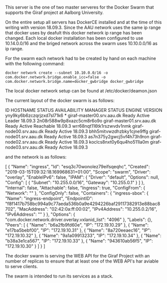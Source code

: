 This server is the one of two master serveres for the Docker Swarm that supports the Giraf project at Aalborg University.

On the entire setup all servers has DockerCE installed and at the time of this writing with version 18.09.3.
Since the AAU network uses the same ip range that docker uses by deafult this docker network ip range has been changed.
Each local docker installation has been configured to use 10.14.0.0/16 and the briged network across the swarm uses 10.10.0.0/16 as ip range.

For the swarm each network had to be created by hand on each machine with the following command:

	docker network create --subnet 10.10.0.0/16 -o com.docker.network.bridge.enable_icc=false -o com.docker.network.bridge.name=docker_gwbridge docker_gwbridge

The local docker network setup can be found at /etc/docker/deamon.json

The current layout of the docker swarm is as follows:

ID                            HOSTNAME                    STATUS              AVAILABILITY        MANAGER STATUS      ENGINE VERSION
yny9ky6b6zczqrjzxd7sl71k6 *   giraf-master00.srv.aau.dk   Ready               Active              Leader              18.09.3
2n08r588w9p8xazc5cm8r6o9o     giraf-master01.srv.aau.dk   Ready               Active              Reachable           18.09.3
wrr68nqt116tk1rszwvdv1nmk     giraf-node00.srv.aau.dk     Ready               Active                                  18.09.3
bhh5mitvwzdhzbky1cjne9ffg     giraf-node01.srv.aau.dk     Ready               Active                                  18.09.3
as7n375y2gwcj5vf4h73h9ron     giraf-node02.srv.aau.dk     Ready               Active                                  18.09.3
koclcs8nxt0y6qu4ho511la0m     giraf-node03.srv.aau.dk     Ready               Active                                  18.09.3

and the network is as follows:

[
    {
        "Name": "ingress",
        "Id": "esq3c70wonolez79eifsqeqhc",
        "Created": "2019-03-15T09:32:18.169968631+01:00",
        "Scope": "swarm",
        "Driver": "overlay",
        "EnableIPv6": false,
        "IPAM": {
            "Driver": "default",
            "Options": null,
            "Config": [
                {
                    "Subnet": "10.255.0.0/16",
                    "Gateway": "10.255.0.1"
                }
            ]
        },
        "Internal": false,
        "Attachable": false,
        "Ingress": true,
        "ConfigFrom": {
            "Network": ""
        },
        "ConfigOnly": false,
        "Containers": {
            "ingress-sbox": {
                "Name": "ingress-endpoint",
                "EndpointID": "f8f1417b758bc994a9c77aeda536b0a9e4294226baf29117382913e88bac8702",
                "MacAddress": "02:42:0a:ff:00:02",
                "IPv4Address": "10.255.0.2/16",
                "IPv6Address": ""
            }
        },
        "Options": {
            "com.docker.network.driver.overlay.vxlanid_list": "4096"
        },
        "Labels": {},
        "Peers": [
            {
                "Name": "b6a2fb9fd60e",
                "IP": "172.19.10.29"
            },
            {
                "Name": "e17ba5bebf00",
                "IP": "172.19.10.31"
            },
            {
                "Name": "8a720eeaec16",
                "IP": "172.19.10.32"
            },
            {
                "Name": "9a1a09913233",
                "IP": "172.19.10.34"
            },
            {
                "Name": "b38a3e1ca567",
                "IP": "172.19.10.33"
            },
            {
                "Name": "943610ab56f5",
                "IP": "172.19.10.30"
            }
        ]
    }
]


The docker swarm is serving the WEB API for the Giraf Project with an number of replicas to ensure that at least one of the WEB API's har aviable to serve clients.

The swarm is intended to run its services as a stack. 
